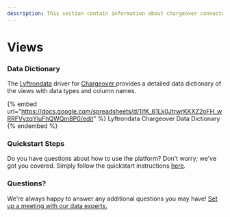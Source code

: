 ```yaml
---
description: This section contain information about chargeover connector views information
---
```


# Views

### Data Dictionary

The [Lyftrondata](https://www.lyftrondata.com/) driver for [Chargeover](https://www.lyftrondata.com/integration/business-analytics/Chargeover//)[ ](https://www.lyftrondata.com/integration/chargeover/)provides a detailed data dictionary of the views with data types and column names.

{% embed url="https://docs.google.com/spreadsheets/d/1ifK_61Lk0JtrwrKKXZ2oFH_wRRFVyzqYluFhQWQm8P0/edit" %}
Lyftrondata Chargeover Data Dictionary
{% endembed %}

### Quickstart Steps

Do you have questions about how to use the platform? Don't worry; we've got you covered. Simply follow the quickstart instructions [here](../README.md).

### Questions? <a href="#questions" id="questions"></a>

We're always happy to answer any additional questions you may have! [Set up a meeting with our data experts.](https://www.lyftrondata.com/book-a-meeting/)


